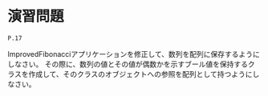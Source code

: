 
演習問題
========

`P.17`

ImprovedFibonacciアプリケーションを修正して、数列を配列に保存するようにしなさい。
その際に、数列の値とその値が偶数かを示すブール値を保持するクラスを作成して、そのクラスのオブジェクトへの参照を配列として持つようにしなさい。
